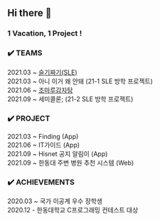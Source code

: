 ## Hi there 👋  

### 1 Vacation, 1 Project !    

### ✔️ TEAMS 
2021.03 ~ [슬기짜기(SLE)](https://github.com/HGU-slegizzagi)  
2021.03 ~ 아니 이거 왜 안돼 (21-1 SLE 방학 프로젝트)  
2021.06 ~ [조마루감자탕](https://github.com/JMRGJT)  
2021.09 ~ 세미콜론; (21-2 SLE 방학 프로젝트)  

### ✔️ PROJECT  
2021.03 ~ Finding (App)  
2021.06 ~ IT가이드 (App)  
2021.09 ~ Hisnet 공지 알림이 (App)  
2021.09 ~ 한동대 주변 병원 추천 시스템 (Web)  

### ✔️ ACHIEVEMENTS    
2020.03 ~ 국가 이공계 우수 장학생  
2020.12 - 한동대학교 C프로그래밍 컨테스트 대상
